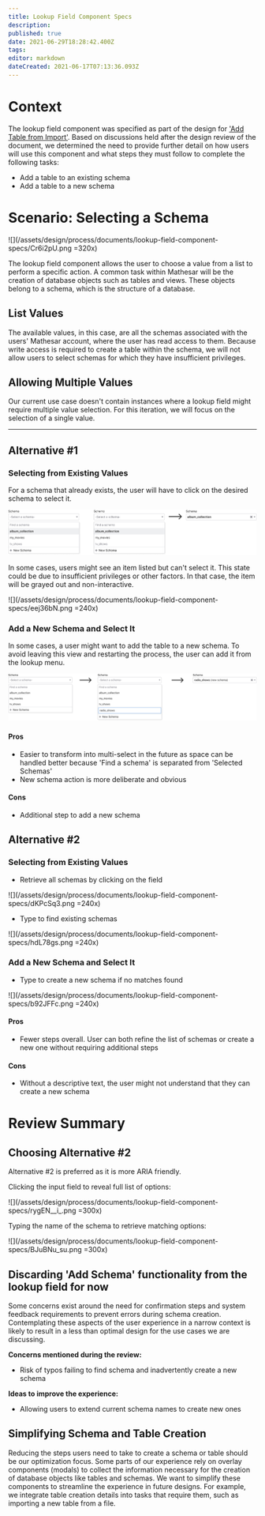 ```yaml
---
title: Lookup Field Component Specs
description: 
published: true
date: 2021-06-29T18:28:42.400Z
tags: 
editor: markdown
dateCreated: 2021-06-17T07:13:36.093Z
---
```


# Context
The lookup field component was specified as part of the design for ['Add Table from Import'](https://wiki.mathesar.org/design/process/documents/table-import-specs). Based on discussions held after the design review of the document, we determined the need to provide further detail on how users will use this component and what steps they must follow to complete the following tasks:

- Add a table to an existing schema
- Add a table to a new schema

# Scenario: Selecting a Schema

![](/assets/design/process/documents/lookup-field-component-specs/Cr6i2pU.png =320x)

The lookup field component allows the user to choose a value from a list to perform a specific action. A common task within Mathesar will be the creation of database objects such as tables and views. These objects belong to a schema, which is the structure of a database.

## List Values
The available values, in this case, are all the schemas associated with the users' Mathesar account, where the user has read access to them. Because write access is required to create a table within the schema, we will not allow users to select schemas for which they have insufficient privileges.

## Allowing Multiple Values
Our current use case doesn't contain instances where a lookup field might require multiple value selection. For this iteration, we will focus on the selection of a single value.


---

## Alternative #1

### Selecting from Existing Values
For a schema that already exists, the user will have to click on the desired schema to select it.

![](/assets/design/process/documents/lookup-field-component-specs/jRBFNUO.png)

In some cases, users might see an item listed but can't select it. This state could be due to insufficient privileges or other factors. In that case, the item will be grayed out and non-interactive.

![](/assets/design/process/documents/lookup-field-component-specs/eej36bN.png =240x)

### Add a New Schema and Select It
In some cases, a user might want to add the table to a new schema. To avoid leaving this view and restarting the process, the user can add it from the lookup menu.

![](/assets/design/process/documents/lookup-field-component-specs/aP3hoGa.png)

#### Pros
- Easier to transform into multi-select in the future as space can be handled better because 'Find a schema' is separated from 'Selected Schemas'
- New schema action is more deliberate and obvious

#### Cons
- Additional step to add a new schema

## Alternative #2

### Selecting from Existing Values

- Retrieve all schemas by clicking on the field

![](/assets/design/process/documents/lookup-field-component-specs/dKPcSq3.png =240x)

- Type to find existing schemas

![](/assets/design/process/documents/lookup-field-component-specs/hdL78gs.png =240x)

### Add a New Schema and Select It
- Type to create a new schema if no matches found

![](/assets/design/process/documents/lookup-field-component-specs/b92JFFc.png =240x)

#### Pros
- Fewer steps overall. User can both refine the list of schemas or create a new one without requiring additional steps

#### Cons
- Without a descriptive text, the user might not understand that they can create a new schema

# Review Summary

## Choosing Alternative #2
Alternative #2 is preferred as it is more ARIA friendly. 

Clicking the input field to reveal full list of options:

![](/assets/design/process/documents/lookup-field-component-specs/rygEN__i_.png =300x)

Typing the name of the schema to retrieve matching options:

![](/assets/design/process/documents/lookup-field-component-specs/BJuBNu_su.png =300x)


## Discarding 'Add Schema' functionality from the lookup field for now
Some concerns exist around the need for confirmation steps and system feedback requirements to prevent errors during schema creation. Contemplating these aspects of the user experience in a narrow context is likely to result in a less than optimal design for the use cases we are discussing.

**Concerns mentioned during the review:**
- Risk of typos failing to find schema and inadvertently create a new schema

**Ideas to improve the experience:**
- Allowing users to extend current schema names to create new ones 


## Simplifying Schema and Table Creation
Reducing the steps users need to take to create a schema or table should be our optimization focus. Some parts of our experience rely on overlay components (modals) to collect the information necessary for the creation of database objects like tables and schemas. We want to simplify these components to streamline the experience in future designs. For example, we integrate table creation details into tasks that require them, such as importing a new table from a file.
